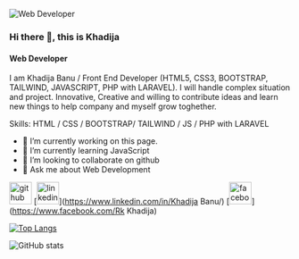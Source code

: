 ![Web Developer](https://media.licdn.com/dms/image/D5616AQGnheiEGhvuew/profile-displaybackgroundimage-shrink_350_1400/0/1673610894410?e=1691625600&v=beta&t=fL9fCmmkJ8GQSlRRbP0h5d5P0fBBZmhVbV2OP2jDaGQ)

### Hi there 👋, this is Khadija
#### Web Developer


I am Khadija Banu / Front End Developer (HTML5, CSS3, BOOTSTRAP, TAILWIND, JAVASCRIPT, PHP with LARAVEL). I will handle complex situation and project. Innovative, Creative and willing to contribute ideas and learn new things to help company and myself grow toghether.

Skills: HTML / CSS / BOOTSTRAP/ TAILWIND / JS / PHP with LARAVEL

- 🔭 I’m currently working on this page. 
- 🌱 I’m currently learning JavaScript 
- 👯 I’m looking to collaborate on github 
- 💬 Ask me about Web Development 


[<img src='https://cdn.jsdelivr.net/npm/simple-icons@3.0.1/icons/github.svg' alt='github' height='40'>](https://github.com/Khadija-Banu)  [<img src='https://cdn.jsdelivr.net/npm/simple-icons@3.0.1/icons/linkedin.svg' alt='linkedin' height='40'>](https://www.linkedin.com/in/Khadija Banu/)  [<img src='https://cdn.jsdelivr.net/npm/simple-icons@3.0.1/icons/facebook.svg' alt='facebook' height='40'>](https://www.facebook.com/Rk Khadija)  

[![Top Langs](https://github-readme-stats.vercel.app/api/top-langs/?username=Khadija-Banu)](https://github.com/anuraghazra/github-readme-stats)

![GitHub stats](https://github-readme-stats.vercel.app/api?username=Khadija-Banu&show_icons=true)  


